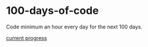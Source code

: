 # 100-days-of-code
Code minimum an hour every day for the next 100 days.

[current progress](log.md)

